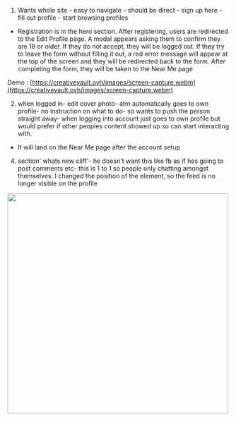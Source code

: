 1. Wants whole site - easy to navigate - should be direct - sign up here - fill out profile - start browsing profiles
- Registration is in the hero section. After registering, users are redirected to the Edit Profile page. A modal appears asking them to confirm they are 18 or older. If they do not accept, they will be logged out. If they try to leave the form without filling it out, a red error message will appear at the top of the screen and they will be redirected back to the form. After completing the form, they will be taken to the Near Me page

Demo :  [https://creativevault.ovh/images/screen-capture.webm](https://creativevault.ovh/images/screen-capture.webm)

2. when logged in- edit cover photo- atm automatically goes to own profile- no instruction on what to do- so wants to push the person straight away- when logging into account just goes to own profile but would prefer if other peoples content showed up so can start interacting with.
- It will land on the Near Me page after the account setup

4. section' whats new cliff'- he doesn't want this like fb as if hes going to post comments etc- this is 1 to 1 so people only chatting amongst themselves.
I changed the position of the element, so the feed is no longer visible on the profile
<img src="https://creativevault.ovh/images/profile.png" width="500" />


